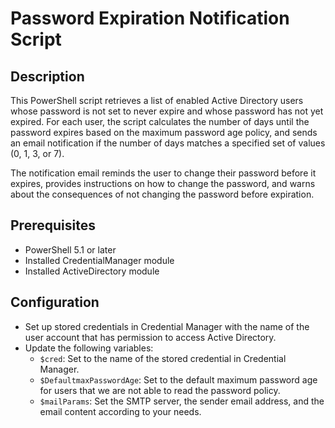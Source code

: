# Password Expiration Notification Script

## Description
This PowerShell script retrieves a list of enabled Active Directory users whose password is not set to never expire and whose password has not yet expired. For each user, the script calculates the number of days until the password expires based on the maximum password age policy, and sends an email notification if the number of days matches a specified set of values (0, 1, 3, or 7).

The notification email reminds the user to change their password before it expires, provides instructions on how to change the password, and warns about the consequences of not changing the password before expiration.

## Prerequisites
- PowerShell 5.1 or later
- Installed CredentialManager module
- Installed ActiveDirectory module

## Configuration
- Set up stored credentials in Credential Manager with the name of the user account that has permission to access Active Directory.
- Update the following variables:
  - `$cred`: Set to the name of the stored credential in Credential Manager.
  - `$DefaultmaxPasswordAge`: Set to the default maximum password age for users that we are not able to read the password policy.
  - `$mailParams`: Set the SMTP server, the sender email address, and the email content according to your needs.
